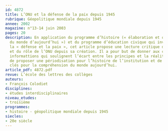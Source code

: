 ```yaml
---
id: 4872
title: L’ONU et la défense de la paix depuis 1945
rubrique: Géopolitique mondiale depuis 1945
annee: 2002
magazine: n°13-14 juin 2003
pages: 20
description: En application du programme d’histoire (« élaboration et organisation
  du monde d’aujourd’hui ») et du programme d’éducation civique qui invite à étudier
  la « défense et la paix », cet article propose une lecture critique des interventions
  et du rôle de l’ONU depuis sa création. Il a pour but de donner aux collègues quelques
  informattions qui soulignent l’écart entre les principes et la réalité onusienne,
  de proposer une périodisation pour l’histoire de l’institution et de fournir quelques
  clés pour la compréhension du monde aujourd’hui.
article_pdf: 4872.pdf
revue: L’école des lettres des collèges
auteurs:
- François Colodiet
disciplines:
- études interdisciplinaires
niveau_etudes:
- troisième
programmes:
- histoire - géopolitique mondiale depuis 1945
siecles:
- 20e siècle
---
```

